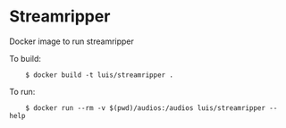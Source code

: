 # Streamripper
Docker image to run streamripper

To build:

		$ docker build -t luis/streamripper .

To run:

		$ docker run --rm -v $(pwd)/audios:/audios luis/streamripper --help


